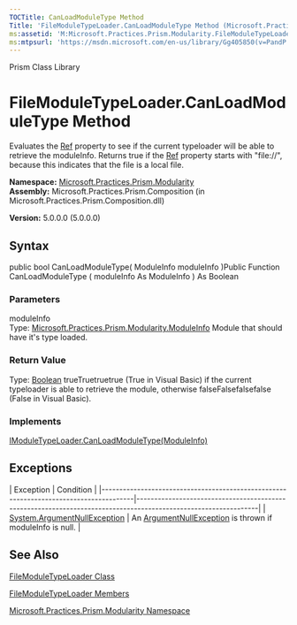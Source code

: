 ```yaml
---
TOCTitle: CanLoadModuleType Method
Title: 'FileModuleTypeLoader.CanLoadModuleType Method (Microsoft.Practices.Prism.Modularity)'
ms:assetid: 'M:Microsoft.Practices.Prism.Modularity.FileModuleTypeLoader.CanLoadModuleType(Microsoft.Practices.Prism.Modularity.ModuleInfo)'
ms:mtpsurl: 'https://msdn.microsoft.com/en-us/library/Gg405850(v=PandP.50)'
---
```


Prism Class Library

FileModuleTypeLoader.CanLoadModuleType Method
=================================================

Evaluates the [Ref](https://msdn.microsoft.com/p:microsoft.practices.prism.modularity.moduleinfo.ref) property to see if the current typeloader will be able to retrieve the moduleInfo. Returns true if the [Ref](https://msdn.microsoft.com/p:microsoft.practices.prism.modularity.moduleinfo.ref) property starts with "file://", because this indicates that the file is a local file.

**Namespace:** [Microsoft.Practices.Prism.Modularity](https://msdn.microsoft.com/n:microsoft.practices.prism.modularity)
**Assembly:** Microsoft.Practices.Prism.Composition (in Microsoft.Practices.Prism.Composition.dll)

**Version:** 5.0.0.0 (5.0.0.0)

## Syntax


public bool CanLoadModuleType( ModuleInfo moduleInfo )Public Function CanLoadModuleType ( moduleInfo As ModuleInfo ) As Boolean

### Parameters

moduleInfo  
Type: [Microsoft.Practices.Prism.Modularity.ModuleInfo](https://msdn.microsoft.com/t:microsoft.practices.prism.modularity.moduleinfo)
Module that should have it's type loaded.

### Return Value

Type: [Boolean](http://msdn.microsoft.com/en-us/library/a28wyd50)
trueTruetruetrue (True in Visual Basic) if the current typeloader is able to retrieve the module, otherwise falseFalsefalsefalse (False in Visual Basic).
### Implements

[IModuleTypeLoader.CanLoadModuleType(ModuleInfo)](https://msdn.microsoft.com/m:microsoft.practices.prism.modularity.imoduletypeloader.canloadmoduletype(microsoft.practices.prism.modularity.moduleinfo))

Exceptions
----------

<span id="exceptionsToggle"></span>
| Exception                                                                             | Condition                                                                                                      |
|---------------------------------------------------------------------------------------|----------------------------------------------------------------------------------------------------------------|
| [System.ArgumentNullException](http://msdn.microsoft.com/en-us/library/27426hcy) | An [ArgumentNullException](http://msdn.microsoft.com/en-us/library/27426hcy) is thrown if moduleInfo is null. |

See Also
--------


[FileModuleTypeLoader Class](https://msdn.microsoft.com/t:microsoft.practices.prism.modularity.filemoduletypeloader)

[FileModuleTypeLoader Members](https://msdn.microsoft.com/allmembers.t:microsoft.practices.prism.modularity.filemoduletypeloader)

[Microsoft.Practices.Prism.Modularity Namespace](https://msdn.microsoft.com/n:microsoft.practices.prism.modularity)

